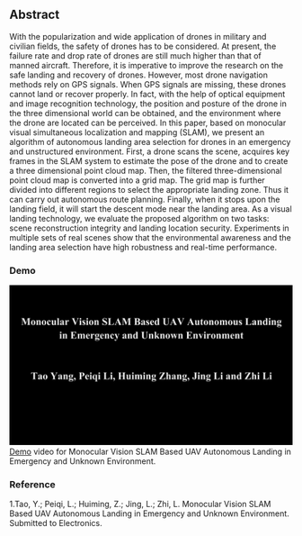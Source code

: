 ## Abstract

With the popularization and wide application of drones in military and civilian fields, the safety of drones has to be considered. At present, the failure rate and drop rate of drones are still much higher than that of manned aircraft. Therefore, it is imperative to improve the research on the safe landing and recovery of drones. However, most drone navigation methods rely on GPS signals. When GPS signals are missing, these drones cannot land or recover properly. In fact, with the help of optical equipment and image recognition technology, the position and posture of the drone in the three dimensional world can be obtained, and the environment where the drone are located can be perceived. In this paper, based on monocular visual simultaneous localization and mapping (SLAM), we present an algorithm of autonomous landing area selection for drones in an emergency and unstructured environment. First, a drone scans the scene, acquires key frames in the SLAM system to estimate the pose of the drone and to create a three dimensional point cloud map. Then, the filtered three-dimensional point cloud map is converted into a grid map. The grid map is further divided into different regions to select the appropriate landing zone. Thus it can carry out autonomous route planning. Finally, when it stops upon the landing field, it will start the descent mode near the landing area. As a visual landing technology, we evaluate the proposed algorithm on two tasks: scene reconstruction integrity and landing location security. Experiments in multiple sets of real scenes show that the environmental awareness and the landing area selection have high robustness and real-time performance.

### Demo

[![Video](UAV_AutoLanding_Demo.jpg)](https://youtu.be/fBHkPCdsUXY) [Demo](https://youtu.be/fBHkPCdsUXY) video for Monocular Vision SLAM Based UAV Autonomous Landing in Emergency and Unknown Environment.

### Reference

1.Tao, Y.; Peiqi, L.; Huiming, Z.; Jing, L.; Zhi, L. Monocular Vision SLAM Based UAV Autonomous Landing in Emergency and Unknown Environment. Submitted to Electronics.
